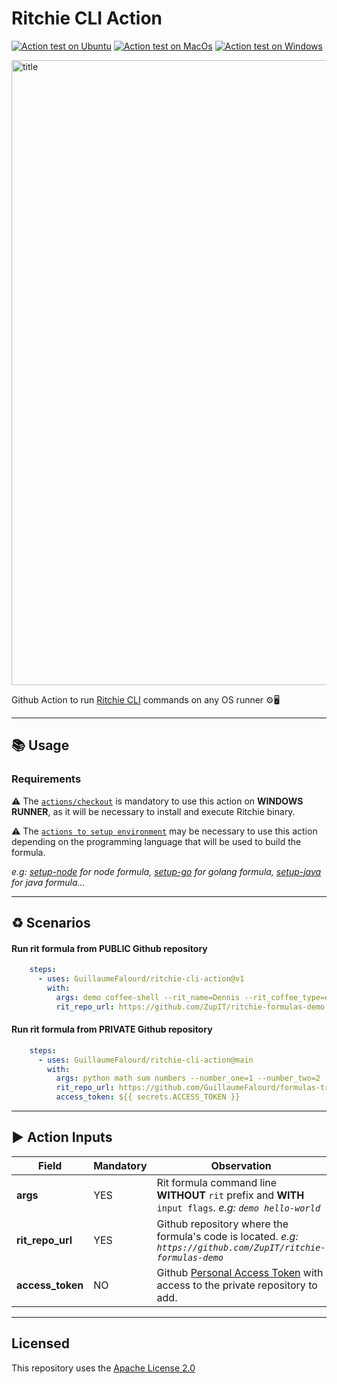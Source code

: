 # Ritchie CLI Action

[![Action test on Ubuntu](https://github.com/GuillaumeFalourd/ritchie-cli-action/actions/workflows/ubuntu.yml/badge.svg)](https://github.com/GuillaumeFalourd/ritchie-cli-action/actions/workflows/ubuntu.yml) [![Action test on MacOs](https://github.com/GuillaumeFalourd/ritchie-cli-action/actions/workflows/macos.yml/badge.svg)](https://github.com/GuillaumeFalourd/ritchie-cli-action/actions/workflows/macos.yml) [![Action test on Windows](https://github.com/GuillaumeFalourd/ritchie-cli-action/actions/workflows/windows.yml/badge.svg)](https://github.com/GuillaumeFalourd/ritchie-cli-action/actions/workflows/windows.yml)

<img width="1000" alt="title" src="https://user-images.githubusercontent.com/22433243/123156441-aa4af780-d43f-11eb-8f1c-b7a8d4d536be.png">

Github Action to run [Ritchie CLI](https://ritchiecli.io) commands on any OS runner ⚙️🖥

* * *

## 📚 Usage

### Requirements

⚠️  The [`actions/checkout`](https://github.com/actions/checkout) is mandatory to use this action on **WINDOWS RUNNER**, as it will be necessary to install and execute Ritchie binary.

⚠️ The [`actions to setup environment`](https://github.com/marketplace?type=actions&query=setup+env+) may be necessary to use this action depending on the programming language that will be used to build the formula.

_e.g: [setup-node](https://github.com/marketplace/actions/setup-node-js-environment) for node formula, [setup-go](https://github.com/marketplace/actions/setup-go-environment) for golang formula, [setup-java](https://github.com/marketplace/actions/setup-java-jdk) for java formula..._

 * * *

## ♻️ Scenarios

#### Run rit formula from PUBLIC Github repository

```yaml
    steps:
      - uses: GuillaumeFalourd/ritchie-cli-action@v1
        with:
          args: demo coffee-shell --rit_name=Dennis --rit_coffee_type=espresso --rit_delivery=false
          rit_repo_url: https://github.com/ZupIT/ritchie-formulas-demo
```

#### Run rit formula from PRIVATE Github repository

```yaml
    steps:
      - uses: GuillaumeFalourd/ritchie-cli-action@main
        with:
          args: python math sum numbers --number_one=1 --number_two=2
          rit_repo_url: https://github.com/GuillaumeFalourd/formulas-training
          access_token: ${{ secrets.ACCESS_TOKEN }}
```

* * *

## ▶️ Action Inputs

Field | Mandatory | Observation
------------ | ------------  | -------------
**args** | YES | Rit formula command line **WITHOUT** `rit` prefix and **WITH** `input flags`. _e.g: `demo hello-world`_
**rit_repo_url** | YES | Github repository where the formula's code is located. _e.g: `https://github.com/ZupIT/ritchie-formulas-demo`_
**access_token** | NO | Github [Personal Access Token](https://docs.github.com/en/github/authenticating-to-github/keeping-your-account-and-data-secure/creating-a-personal-access-token) with access to the private repository to add.

* * *

## Licensed

This repository uses the [Apache License 2.0](https://github.com/GuillaumeFalourd/aws-cliaction/blob/main/LICENSE)
